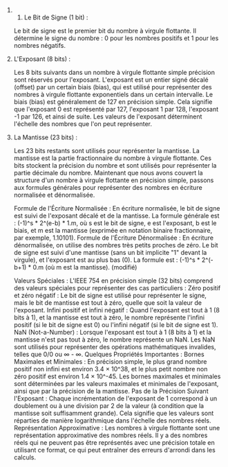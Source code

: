 1. 1. Le Bit de Signe (1 bit) :
    
    Le bit de signe est le premier bit du nombre à virgule flottante. Il détermine le signe du nombre : 0 pour les nombres positifs et 1 pour les nombres négatifs.
    
 2. L'Exposant (8 bits) :
    
    Les 8 bits suivants dans un nombre à virgule flottante simple précision sont réservés pour l'exposant. L'exposant est un entier signé décalé (offset) par un certain biais (bias), qui est utilisé pour représenter des nombres à virgule flottante exponentiels dans un certain intervalle. Le biais (bias) est généralement de 127 en précision simple. Cela signifie que l'exposant 0 est représenté par 127, l'exposant 1 par 128, l'exposant -1 par 126, et ainsi de suite. Les valeurs de l'exposant déterminent l'échelle des nombres que l'on peut représenter.
    
3. La Mantisse (23 bits) :
    
    Les 23 bits restants sont utilisés pour représenter la mantisse. La mantisse est la partie fractionnaire du nombre à virgule flottante. Ces bits stockent la précision du nombre et sont utilisés pour représenter la partie décimale du nombre. Maintenant que nous avons couvert la structure d'un nombre à virgule flottante en précision simple, passons aux formules générales pour représenter des nombres en écriture normalisée et dénormalisée.
    
    Formule de l'Écriture Normalisée : En écriture normalisée, le bit de signe est suivi de l'exposant décalé et de la mantisse. La formule générale est : (-1)^s * 2^(e-b) * 1.m, où s est le bit de signe, e est l'exposant, b est le biais, et m est la mantisse (exprimée en notation binaire fractionnaire, par exemple, 1.10101). Formule de l'Écriture Dénormalisée : En écriture dénormalisée, on utilise des nombres très petits proches de zéro. Le bit de signe est suivi d'une mantisse (sans un bit implicite "1" devant la virgule), et l'exposant est au plus bas (0). La formule est : (-1)^s * 2^(-b+1) * 0.m (où m est la mantisse). (modifié)
    
    Valeurs Spéciales : L'IEEE 754 en précision simple (32 bits) comprend des valeurs spéciales pour représenter des cas particuliers : Zéro positif et zéro négatif : Le bit de signe est utilisé pour représenter le signe, mais le bit de mantisse est tout à zéro, quelle que soit la valeur de l'exposant. Infini positif et infini négatif : Quand l'exposant est tout à 1 (8 bits à 1), et la mantisse est tout à zéro, le nombre représente l'infini positif (si le bit de signe est 0) ou l'infini négatif (si le bit de signe est 1). NaN (Not-a-Number) : Lorsque l'exposant est tout à 1 (8 bits à 1) et la mantisse n'est pas tout à zéro, le nombre représente un NaN. Les NaN sont utilisés pour représenter des opérations mathématiques invalides, telles que 0/0 ou ∞ - ∞. Quelques Propriétés Importantes : Bornes Maximales et Minimales : En précision simple, le plus grand nombre positif non infini est environ 3.4 × 10^38, et le plus petit nombre non zéro positif est environ 1.4 × 10^-45. Les bornes maximales et minimales sont déterminées par les valeurs maximales et minimales de l'exposant, ainsi que par la précision de la mantisse. Pas de la Précision Suivant l'Exposant : Chaque incrémentation de l'exposant de 1 correspond à un doublement ou à une division par 2 de la valeur (à condition que la mantisse soit suffisamment grande). Cela signifie que les valeurs sont réparties de manière logarithmique dans l'échelle des nombres réels. Représentation Approximative : Les nombres à virgule flottante sont une représentation approximative des nombres réels. Il y a des nombres réels qui ne peuvent pas être représentés avec une précision totale en utilisant ce format, ce qui peut entraîner des erreurs d'arrondi dans les calculs.